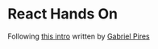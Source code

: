 # React Hands On

Following [this intro](https://medium.com/@gpiress/primeiros-passos-com-reactjs-28c4c73646b2#.zg5pg9e41) written by [Gabriel Pires](https://github.com/gabiufrj) 
